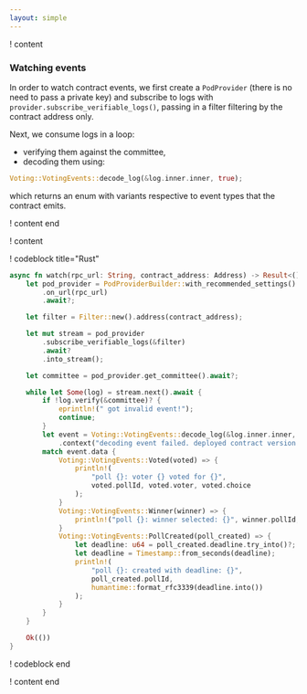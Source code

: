 ```yaml
---
layout: simple
---
```


! content

### Watching events

In order to watch contract events, we first create a `PodProvider` (there is no need to pass a private key) and
subscribe to logs with `provider.subscribe_verifiable_logs()`, passing in a filter filtering by the contract address
only.

Next, we consume logs in a loop:

- verifying them against the committee,
- decoding them using:

```rust
Voting::VotingEvents::decode_log(&log.inner.inner, true);
```

which returns an enum with variants respective to event types that the contract emits.

! content end

! content

! codeblock title="Rust"

```rust
async fn watch(rpc_url: String, contract_address: Address) -> Result<()> {
    let pod_provider = PodProviderBuilder::with_recommended_settings()
        .on_url(rpc_url)
        .await?;

    let filter = Filter::new().address(contract_address);

    let mut stream = pod_provider
        .subscribe_verifiable_logs(&filter)
        .await?
        .into_stream();

    let committee = pod_provider.get_committee().await?;

    while let Some(log) = stream.next().await {
        if !log.verify(&committee)? {
            eprintln!(" got invalid event!");
            continue;
        }
        let event = Voting::VotingEvents::decode_log(&log.inner.inner, true)
            .context("decoding event failed. deployed contract version might not match")?;
        match event.data {
            Voting::VotingEvents::Voted(voted) => {
                println!(
                    "poll {}: voter {} voted for {}",
                    voted.pollId, voted.voter, voted.choice
                );
            }
            Voting::VotingEvents::Winner(winner) => {
                println!("poll {}: winner selected: {}", winner.pollId, winner.choice);
            }
            Voting::VotingEvents::PollCreated(poll_created) => {
                let deadline: u64 = poll_created.deadline.try_into()?;
                let deadline = Timestamp::from_seconds(deadline);
                println!(
                    "poll {}: created with deadline: {}",
                    poll_created.pollId,
                    humantime::format_rfc3339(deadline.into())
                );
            }
        }
    }

    Ok(())
}
```

! codeblock end

! content end
